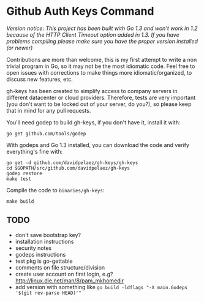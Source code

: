 Github Auth Keys Command
========================

*Version notice: This project has been built with Go 1.3 and won't work in 1.2 because of the HTTP Client Timeout option added in 1.3. If you have problems compiling please make sure you have the proper version installed (or newer)*


Contributions are more than welcome, this is my first attempt to write a non trivial program in Go, so it may not be the most idiomatic code. Feel free to open issues with corrections to make things more idiomatic/organized, to discuss new features, etc.

gh-keys has been created to simplify access to company servers in different datacenter or cloud providers. Therefore, tests are very important (you don't want to be locked out of your server, do you?), so please keep that in mind for any pull requests.

You'll need godep to build gh-keys, if you don't have it, install it with:

```
go get github.com/tools/godep
```

With godeps and Go 1.3 installed, you can download the code and verify everything's fine with:

```
go get -d github.com/davidpelaez/gh-keys/gh-keys
cd $GOPATH/src/github.com/davidpelaez/gh-keys
godep restore
make test
```

Compile the code to `binaries/gh-keys`:

```
make build
```

## TODO
* don't save bootstrap key?
* installation instructions
* security notes
* godeps instructions
* test pkg is go-gettable
* comments on file structure/division
* create user account on first login, e.g? http://linux.die.net/man/8/pam_mkhomedir
* add version with something like `go build -ldflags "-X main.Godeps '$(git rev-parse HEAD)'"`
